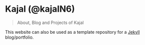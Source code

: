 # Kajal (@kajalN6)

> About, Blog and Projects of Kajal

This website can also be used as a template repository for a [Jekyll](https://jekyllrb.com/)
blog/portfolio.

